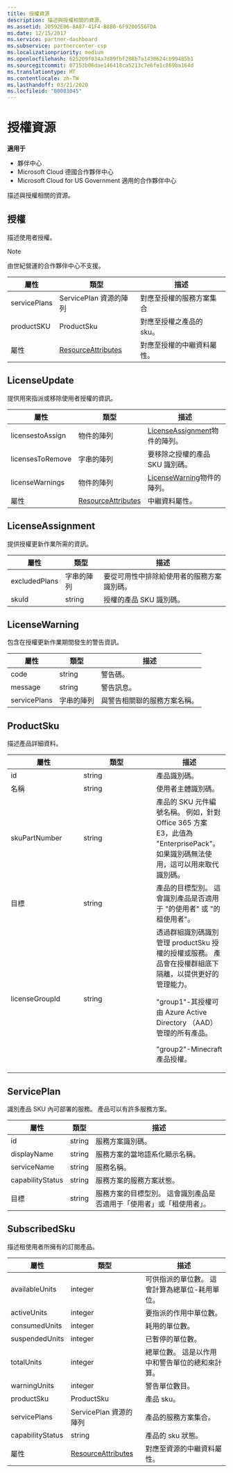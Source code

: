 ```yaml
---
title: 授權資源
description: 描述與授權相關的資源。
ms.assetid: 20592E06-8A87-41F4-B8B0-6F9200556FDA
ms.date: 12/15/2017
ms.service: partner-dashboard
ms.subservice: partnercenter-csp
ms.localizationpriority: medium
ms.openlocfilehash: 625209f834a7d89fbf288b7a1430624cb99485b1
ms.sourcegitcommit: 07153b06dae146418ca5213c7e6fe1c869ba164d
ms.translationtype: MT
ms.contentlocale: zh-TW
ms.lasthandoff: 03/21/2020
ms.locfileid: "80083045"
---
```

# <a name="license-resources"></a>授權資源


**適用于**

- 夥伴中心
- Microsoft Cloud 德國合作夥伴中心
- Microsoft Cloud for US Government 適用的合作夥伴中心

描述與授權相關的資源。

## <a name="span-idlicensespan-idlicensespan-idlicenselicense"></a><span id="License"/><span id="license"/><span id="LICENSE"/>授權


描述使用者授權。

>[!NOTE]
>由世紀營運的合作夥伴中心不支援。

 

| 屬性     | 類型                                                           | 描述                                                    |
|--------------|----------------------------------------------------------------|----------------------------------------------------------------|
| servicePlans | ServicePlan 資源的陣列                                 | 對應至授權的服務方案集合 |
| productSKU   | ProductSku                                                     | 對應至授權之產品的 sku。        |
| 屬性   | [ResourceAttributes](utility-resources.md#resourceattributes) | 對應至授權的中繼資料屬性。          |

 

## <a name="span-idlicenseupdatespan-idlicenseupdatespan-idlicenseupdatelicenseupdate"></a><span id="LicenseUpdate"/><span id="licenseupdate"/><span id="LICENSEUPDATE"/>LicenseUpdate


提供用來指派或移除使用者授權的資訊。

| 屬性         | 類型                                                           | 描述                                               |
|------------------|----------------------------------------------------------------|-----------------------------------------------------------|
| licensestoAssign | 物件的陣列                                               | [LicenseAssignment](#licenseassignment)物件的陣列。 |
| licensesToRemove | 字串的陣列                                               | 要移除之授權的產品 SKU 識別碼。    |
| licenseWarnings  | 物件的陣列                                               | [LicenseWarning](#licensewarning)物件的陣列。       |
| 屬性       | [ResourceAttributes](utility-resources.md#resourceattributes) | 中繼資料屬性。                                  |

 

## <a name="span-idlicenseassignmentspan-idlicenseassignmentspan-idlicenseassignmentlicenseassignment"></a><span id="LicenseAssignment"/><span id="licenseassignment"/><span id="LICENSEASSIGNMENT"/>LicenseAssignment


提供授權更新作業所需的資訊。

| 屬性      | 類型             | 描述                                                                |
|---------------|------------------|----------------------------------------------------------------------------|
| excludedPlans | 字串的陣列 | 要從可用性中排除給使用者的服務方案識別碼。 |
| skuId         | string           | 授權的產品 SKU 識別碼。                                |

 

## <a name="span-idlicensewarningspan-idlicensewarningspan-idlicensewarninglicensewarning"></a><span id="LicenseWarning"/><span id="licensewarning"/><span id="LICENSEWARNING"/>LicenseWarning


包含在授權更新作業期間發生的警告資訊。

| 屬性     | 類型             | 描述                                         |
|--------------|------------------|-----------------------------------------------------|
| code         | string           | 警告碼。                                   |
| message      | string           | 警告訊息。                                |
| servicePlans | 字串的陣列 | 與警告相關聯的服務方案名稱。 |

 

## <a name="span-idproductskuspan-idproductskuspan-idproductskuproductsku"></a><span id="ProductSku"/><span id="productsku"/><span id="PRODUCTSKU"/>ProductSku


描述產品詳細資料。

<table>
<colgroup>
<col style="width: 33%" />
<col style="width: 33%" />
<col style="width: 33%" />
</colgroup>
<thead>
<tr class="header">
<th>屬性</th>
<th>類型</th>
<th>描述</th>
</tr>
</thead>
<tbody>
<tr class="odd">
<td>id</td>
<td>string</td>
<td>產品識別碼。</td>
</tr>
<tr class="even">
<td>名稱</td>
<td>string</td>
<td>使用者主體識別碼。</td>
</tr>
<tr class="odd">
<td>skuPartNumber</td>
<td>string</td>
<td>產品的 SKU 元件編號名稱。 例如，針對 Office 365 方案 E3，此值為 &quot;EnterprisePack&quot;。 如果識別碼無法使用，這可以用來取代識別碼。</td>
</tr>
<tr class="even">
<td>目標</td>
<td>string</td>
<td>產品的目標型別。 這會識別產品是否適用于 &quot;的使用者&quot; 或 &quot;的租使用者&quot;。</td>
</tr>
<tr class="odd">
<td>licenseGroupId</td>
<td>string</td>
<td>透過群組識別碼識別管理 productSku 授權的授權或服務。 產品會在授權群組底下隔離，以提供更好的管理能力。
<p>&quot;group1&quot;-其授權可由 Azure Active Directory （AAD）管理的所有產品。</p>
<p>&quot;group2&quot;-Minecraft 產品授權。</p></td>
</tr>
</tbody>
</table>

 

## <a name="span-idserviceplanspan-idserviceplanspan-idserviceplanserviceplan"></a><span id="ServicePlan"/><span id="serviceplan"/><span id="SERVICEPLAN"/>ServicePlan


識別產品 SKU 內可部署的服務。 產品可以有許多服務方案。

| 屬性         | 類型   | 描述                                                                                                       |
|------------------|--------|-------------------------------------------------------------------------------------------------------------------|
| id               | string | 服務方案識別碼。                                                                                      |
| displayName      | string | 服務方案的當地語系化顯示名稱。                                                                  |
| serviceName      | string | 服務名稱。                                                                                                 |
| capabilityStatus | string | 服務方案的服務方案狀態。                                                                      |
| 目標       | string | 服務方案的目標型別。 這會識別產品是否適用于「使用者」或「租使用者」。 |

 

## <a name="span-idsubscribedskuspan-idsubscribedskuspan-idsubscribedskusubscribedsku"></a><span id="SubscribedSku"/><span id="subscribedsku"/><span id="SUBSCRIBEDSKU"/>SubscribedSku


描述租使用者所擁有的訂閱產品。

| 屬性         | 類型                                                           | 描述                                                                                       |
|------------------|----------------------------------------------------------------|---------------------------------------------------------------------------------------------------|
| availableUnits   | integer                                                        | 可供指派的單位數。 這會計算為總單位-耗用單位。 |
| activeUnits      | integer                                                        | 要指派的作用中單位數。                                                        |
| consumedUnits    | integer                                                        | 耗用的單位數。                                                                     |
| suspendedUnits   | integer                                                        | 已暫停的單位數。                                                                    |
| totalUnits       | integer                                                        | 總單位數。 這是以作用中和警告單位的總和來計算。         |
| warningUnits     | integer                                                        | 警告單位數目。                                                                      |
| productSku       | ProductSku                                                     | 產品 sku。                                                                                  |
| servicePlans     | ServicePlan 資源的陣列                                 | 產品的服務方案集合。                                                     |
| capabilityStatus | string                                                         | 產品的 sku 狀態。                                                                      |
| 屬性       | [ResourceAttributes](utility-resources.md#resourceattributes) | 對應至資源的中繼資料屬性。                                            |

 

 

 




